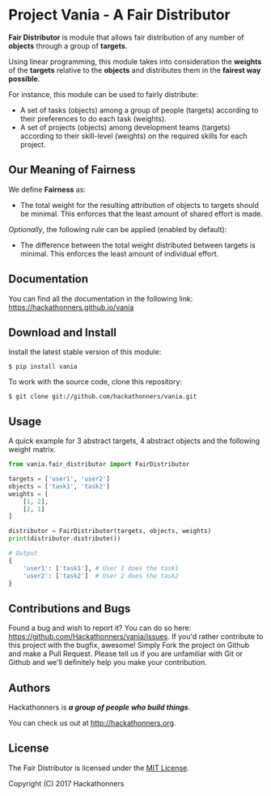 # Project Vania - A Fair Distributor
**Fair Distributor** is module that allows fair distribution of any number of **objects** through a group of **targets**.

Using linear programming, this module takes into consideration the **weights** of the **targets** relative to the **objects** and distributes them in the **fairest way possible**.

For instance, this module can be used to fairly distribute:
* A set of tasks (objects) among a group of people (targets) according to their preferences to do each task (weights).
* A set of projects (objects) among development teams (targets) according to their skill-level (weights) on the required skills for each project.


## Our Meaning of Fairness

We define **Fairness** as:
 * The total weight for the resulting attribution of objects to targets should be minimal.
This enforces that the least amount of shared effort is made.

_Optionally_, the following rule can be applied (enabled by default):
 * The difference between the total weight distributed between targets is minimal.
This enforces the least amount of individual effort.

## Documentation

You can find all the documentation in the following link:
https://hackathonners.github.io/vania

## Download and Install

Install the latest stable version of this module:

    $ pip install vania

To work with the source code, clone this repository:

    $ git clone git://github.com/hackathonners/vania.git

## Usage

A quick example for 3 abstract targets, 4 abstract objects and the following weight matrix.

```python
from vania.fair_distributor import FairDistributor

targets = ['user1', 'user2']
objects = ['task1', 'task2']
weights = [
    [1, 2],
    [2, 1]
]

distributor = FairDistributor(targets, objects, weights)
print(distributor.distribute())

# Output
{
    'user1': ['task1'], # User 1 does the task1
    'user2': ['task2']  # User 2 does the task2
}
```

## Contributions and Bugs

Found a bug and wish to report it? You can do so here: https://github.com/Hackathonners/vania/issues.
If you'd rather contribute to this project with the bugfix, awesome! Simply Fork the project on Github and make a Pull Request.
Please tell us if you are unfamiliar with Git or Github and we'll definitely help you make your contribution.

## Authors

Hackathonners is **_a group of people who build things_**.

You can check us out at http://hackathonners.org.

## License

The Fair Distributor is licensed under the [MIT License](https://opensource.org/licenses/MIT).

Copyright (C) 2017 Hackathonners
